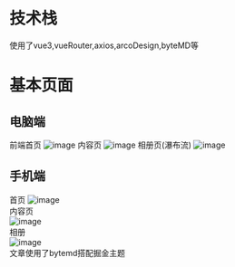 # 技术栈

使用了vue3,vueRouter,axios,arcoDesign,byteMD等

# 基本页面

## 电脑端

前端首页
![image](https://github.com/user-attachments/assets/4c287217-774d-4c54-a912-4c5f8cdc7396)
内容页
![image](https://github.com/user-attachments/assets/aeb101d6-c962-4f7a-b2a0-6d9a530458cb)
相册页(瀑布流)
![image](https://github.com/user-attachments/assets/7005b1f9-5639-4215-a444-11957bf8b975)

## 手机端

首页
![image](https://github.com/user-attachments/assets/32e9b6b6-1082-4a4e-a519-8e2c7b379a94)
<br>内容页<br>
![image](https://github.com/user-attachments/assets/41ee5eab-2f47-4f2e-b168-615c2d20c072)
<br>相册<br>
![image](https://github.com/user-attachments/assets/108b81d5-3bdd-46eb-894b-55bd6f2fb8fe)
<br>文章使用了bytemd搭配掘金主题
